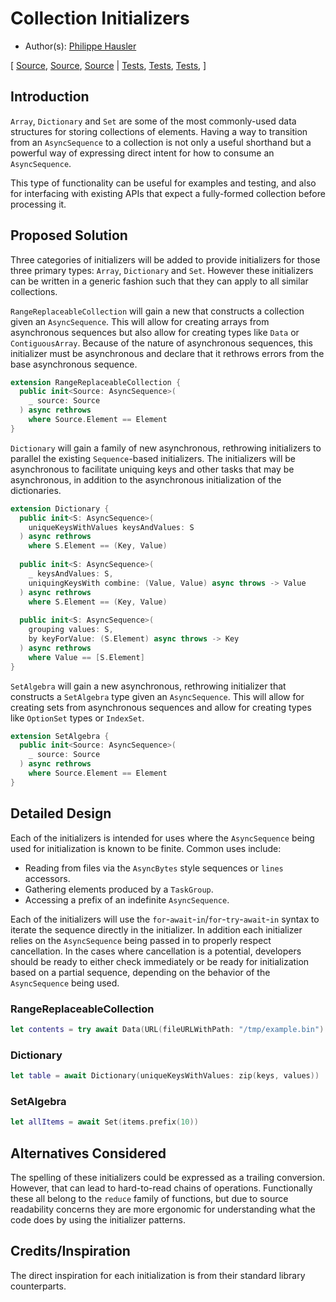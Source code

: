 # Collection Initializers

* Author(s): [Philippe Hausler](https://github.com/phausler)

[
[Source](https://github.com/apple/swift-async-algorithms/blob/main/Sources/AsyncAlgorithms/Dictionary.swift),
[Source](https://github.com/apple/swift-async-algorithms/blob/main/Sources/AsyncAlgorithms/RangeReplaceableCollection.swift),
[Source](https://github.com/apple/swift-async-algorithms/blob/main/Sources/AsyncAlgorithms/SetAlgebra.swift) |
[Tests](https://github.com/apple/swift-async-algorithms/blob/main/Tests/AsyncAlgorithmsTests/TestDictionary.swift),
[Tests](https://github.com/apple/swift-async-algorithms/blob/main/Tests/AsyncAlgorithmsTests/TestRangeReplacableCollection.swift),
[Tests](https://github.com/apple/swift-async-algorithms/blob/main/Tests/AsyncAlgorithmsTests/TestSetAlgebra.swift),
]


## Introduction

`Array`, `Dictionary` and `Set` are some of the most commonly-used data structures for storing collections of elements. Having a way to transition from an `AsyncSequence` to a collection is not only a useful shorthand but a powerful way of expressing direct intent for how to consume an `AsyncSequence`.

This type of functionality can be useful for examples and testing, and also for interfacing with existing APIs that expect a fully-formed collection before processing it.

## Proposed Solution

Three categories of initializers will be added to provide initializers for those three primary types: `Array`, `Dictionary` and `Set`. However these initializers can be written in a generic fashion such that they can apply to all similar collections.

`RangeReplaceableCollection` will gain a new that constructs a collection given an `AsyncSequence`. This will allow for creating arrays from asynchronous sequences but also allow for creating types like `Data` or `ContiguousArray`. Because of the nature of asynchronous sequences, this initializer must be asynchronous and declare that it rethrows errors from the base asynchronous sequence.

```swift
extension RangeReplaceableCollection {
  public init<Source: AsyncSequence>(
    _ source: Source
  ) async rethrows 
    where Source.Element == Element
}
```

`Dictionary` will gain a family of new asynchronous, rethrowing initializers to parallel the existing `Sequence`-based initializers. The initializers will be asynchronous to facilitate uniquing keys and other tasks that may be asynchronous, in addition to the asynchronous initialization of the dictionaries.

```swift
extension Dictionary {
  public init<S: AsyncSequence>(
    uniqueKeysWithValues keysAndValues: S
  ) async rethrows 
    where S.Element == (Key, Value)
    
  public init<S: AsyncSequence>(
    _ keysAndValues: S, 
    uniquingKeysWith combine: (Value, Value) async throws -> Value
  ) async rethrows
    where S.Element == (Key, Value)
    
  public init<S: AsyncSequence>(
    grouping values: S, 
    by keyForValue: (S.Element) async throws -> Key
  ) async rethrows
    where Value == [S.Element]
}
```

`SetAlgebra` will gain a new asynchronous, rethrowing initializer that constructs a `SetAlgebra` type given an `AsyncSequence`. This will allow for creating sets from asynchronous sequences and allow for creating types like `OptionSet` types or `IndexSet`.

```swift
extension SetAlgebra {
  public init<Source: AsyncSequence>(
    _ source: Source
  ) async rethrows
    where Source.Element == Element
}
```

## Detailed Design

Each of the initializers is intended for uses where the `AsyncSequence` being used for initialization is known to be finite. Common uses include: 

* Reading from files via the `AsyncBytes` style sequences or `lines` accessors.
* Gathering elements produced by a `TaskGroup`.
* Accessing a prefix of an indefinite `AsyncSequence`. 

Each of the initializers will use the `for`-`await`-`in`/`for`-`try`-`await`-`in` syntax to iterate the sequence directly in the initializer. In addition each initializer relies on the `AsyncSequence` being passed in to properly respect cancellation. In the cases where cancellation is a potential, developers should be ready to either check immediately or be ready for initialization based on a partial sequence, depending on the behavior of the `AsyncSequence` being used. 

### RangeReplaceableCollection

```swift
let contents = try await Data(URL(fileURLWithPath: "/tmp/example.bin").resourceBytes)
```

### Dictionary

```swift
let table = await Dictionary(uniqueKeysWithValues: zip(keys, values))
```

### SetAlgebra

```swift
let allItems = await Set(items.prefix(10))
```

## Alternatives Considered

The spelling of these initializers could be expressed as a trailing conversion. However, that can lead to hard-to-read chains of operations. Functionally these all belong to the `reduce` family of functions, but due to source readability concerns they are more ergonomic for understanding what the code does by using the initializer patterns.

## Credits/Inspiration

The direct inspiration for each initialization is from their standard library counterparts. 
